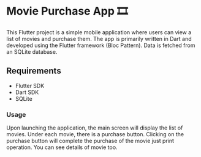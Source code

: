 # Movie Purchase App 🎞

This Flutter project is a simple mobile application where users can view a list of movies and purchase them. The app is primarily written in Dart and developed using the Flutter framework (Bloc Pattern). Data is fetched from an SQLite database.

## Requirements
- Flutter SDK
- Dart SDK
- SQLite

### Usage
Upon launching the application, the main screen will display the list of movies. Under each movie, there is a purchase button. Clicking on the purchase button will complete the purchase of the movie just print operation. You can see details of movie too.
